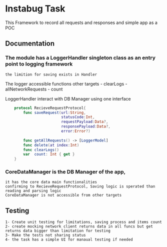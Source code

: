 #  Instabug Task
This Framework to record all requests and responses and simple app as a POC




## Documentation
### The module has a LoggerHandler singleton class as an entry point to logging framework
    the limition for saving exists in Handler 
    
The logger accessible functions other targets
    - clearLogs
    - allNetworkRequests
    - count
 
LoggerHandler interact with DB Manager using one interface
``` swift
    protocol RecieveRequestProtocol{
        func saveRequest(url:String,
                         statusCode:Int,
                         requestPayload:Data?,
                         responsePayload:Data?,
                         error:Error?)
        
        func getAllRequests() -> [LoggerModel]
        func delete(at index:Int)
        func clearLogs()
        var  count: Int { get }
    }
```

### CoreDataManager is the DB Manager of the app, 
    it has the core data main functionalities
    confirming to RecieveRequestProtocol, Saving logic is sperated than reading and parsing logic
    CoreDataManager is not accessible from other targets

## Testing
    1- Create unit testing for limitations, saving process and items count
    2- create mocking network client returns data in all funcs but get returns data bigger than limitation for testing
    3- Make the tests not sharing status 
    4- the task has a simple UI for manaual testing if needed
